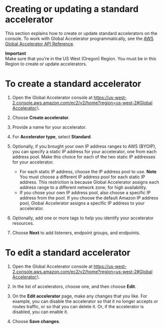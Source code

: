 # Creating or updating a standard accelerator<a name="about-accelerators.creating-editing"></a>

This section explains how to create or update standard accelerators on the console\. To work with Global Accelerator programmatically, see the [AWS Global Accelerator API Reference](https://docs.aws.amazon.com/global-accelerator/latest/api/Welcome.html)\.

**Important**  
Make sure that you’re in the US West \(Oregon\) Region\. You must be in this Region to create or update accelerators\.

# To create a standard accelerator

1. Open the Global Accelerator console at [ https://us\-west\-2\.console\.aws\.amazon\.com/ec2/v2/home?region=us\-west\-2\#Global Accelerator:](https://us-west-2.console.aws.amazon.com/ec2/v2/home?region=us-west-2#GlobalAccelerator:)\. 

1. Choose **Create accelerator**\.

1. Provide a name for your accelerator\.

1. For **Accelerator type**, select **Standard**\.

1. Optionally, if you brought your own IP address ranges to AWS \(BYOIP\), you can specify a static IP address for your accelerator, one from each address pool\. Make this choice for each of the two static IP addresses for your accelerator\.
   + For each static IP address, choose the IP address pool to use\.
**Note**  
You must choose a different IP address pool for each static IP address\. This restriction is because Global Accelerator assigns each address range to a different network zone, for high availability\.
   + If you chose your own IP address pool, also choose a specific IP address from the pool\. If you choose the default Amazon IP address pool, Global Accelerator assigns a specific IP address to your accelerator\.

1. Optionally, add one or more tags to help you identify your accelerator resources\.

1. Choose **Next** to add listeners, endpoint groups, and endpoints\.

# To edit a standard accelerator

1. Open the Global Accelerator console at [ https://us\-west\-2\.console\.aws\.amazon\.com/ec2/v2/home?region=us\-west\-2\#Global Accelerator:](https://us-west-2.console.aws.amazon.com/ec2/v2/home?region=us-west-2#GlobalAccelerator:)\. 

1. In the list of accelerators, choose one, and then choose **Edit**\.

1. On the **Edit accelerator** page, make any changes that you like\. For example, you can disable the accelerator so that it no longer accepts or routes traffic, or so that you can delete it\. Or, if the accelerator is disabled, you can enable it\.

1. Choose **Save changes**\.